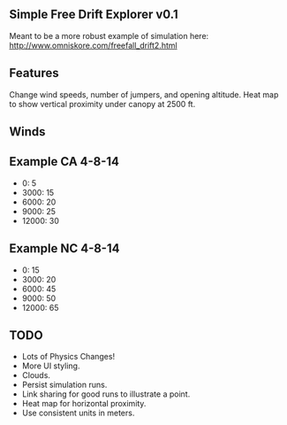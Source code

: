 Simple Free Drift Explorer v0.1
----------

Meant to be a more robust example of simulation here: http://www.omniskore.com/freefall_drift2.html

Features
----

Change wind speeds, number of jumpers, and opening altitude.  Heat map to show vertical proximity under canopy at 2500 ft.  

Winds
-------

Example CA 4-8-14
--

*  0: 5
*  3000: 15
*  6000: 20
*  9000: 25
*  12000: 30

Example NC 4-8-14
--

*   0: 15
*   3000: 20
*   6000: 45
*   9000: 50
*   12000: 65


TODO
----------

- Lots of Physics Changes!
- More UI styling.
- Clouds.
- Persist simulation runs.
- Link sharing for good runs to illustrate a point.  
- Heat map for horizontal proximity.
- Use consistent units in meters.

